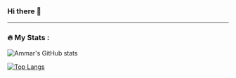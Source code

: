 ### Hi there 👋

<!--
**ammarrasydan/ammarrasydan** is a ✨ _special_ ✨ repository because its `README.md` (this file) appears on your GitHub profile.

Here are some ideas to get you started:

- 🔭 I’m currently working on ...
- 🌱 I’m currently learning ...
- 👯 I’m looking to collaborate on ...
- 🤔 I’m looking for help with ...
- 💬 Ask me about ...
- 📫 How to reach me: ...
- 😄 Pronouns: ...
- ⚡ Fun fact: ...
-->

---

### :fire: My Stats :

![Ammar's GitHub stats](https://github-readme-stats.vercel.app/api?username=ammarrasydan&show_icons=true&theme=dracula)

[![Top Langs](https://github-readme-stats.vercel.app/api/top-langs/?username=ammarrasydan&show_icons=true&theme=dracula)](https://github.com/ammarrasydan/github-readme-stats)


